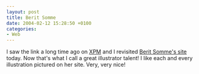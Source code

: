 ```yaml
---
layout: post
title: Berit Somme
date: 2004-02-12 15:28:50 +0100
categories:
- Web
---
```

I saw the link a long time ago on <a href="http://www.experimental.ro">XPM</a> and I revisited <a href="http://www.somme.no/">Berit Somme's site</a> today. Now that's what I call a great illustrator talent! I like each and every illustration pictured on her site. Very, very nice!
